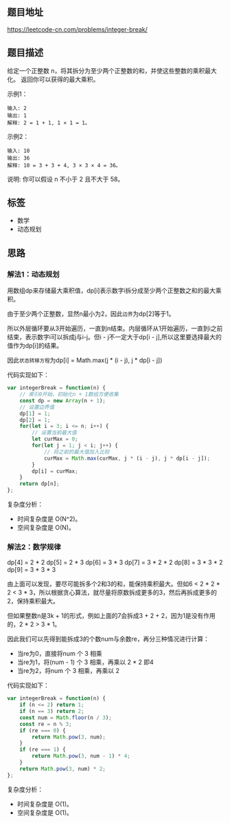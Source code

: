 ## 题目地址

https://leetcode-cn.com/problems/integer-break/

## 题目描述

给定一个正整数 n，将其拆分为至少两个正整数的和，并使这些整数的乘积最大化。 返回你可以获得的最大乘积。

示例1：
```
输入: 2
输出: 1
解释: 2 = 1 + 1, 1 × 1 = 1。
```

示例2：
```
输入: 10
输出: 36
解释: 10 = 3 + 3 + 4, 3 × 3 × 4 = 36。
```

说明: 你可以假设 n 不小于 2 且不大于 58。

## 标签

- 数学
- 动态规划

## 思路

### 解法1：动态规划

用数组dp来存储最大乘积值，dp[i]表示数字i拆分成至少两个正整数之和的最大乘积。

由于至少两个正整数，显然n最小为2，因此`边界`为dp[2]等于1。

所以外层循环要从3开始遍历，一直到n结束。内层循环从1开始遍历，一直到i之前结束，表示数字i可以拆成j与i-j。但i - j不一定大于dp[i - j],所以这里要选择最大的值作为dp[i]的结果。

因此`状态转移方程`为dp[i] = Math.max(j * (i - j), j * dp[i - j])

代码实现如下：
```javascript
var integerBreak = function(n) {
    // 索引0开始，初始化n + 1数组方便收集
    const dp = new Array(n + 1);
    // 设置边界值
    dp[1] = 1;
    dp[2] = 1;
    for(let i = 3; i <= n; i++) {
        // 设置当前最大值
        let curMax = 0;
        for(let j = 1; j < i; j++) {
            // 将之前的最大值加入比较
            curMax = Math.max(curMax, j * (i - j), j * dp[i - j]);
        }
        dp[i] = curMax;
    }
    return dp[n];
};
```

复杂度分析：

- 时间复杂度是 O(N^2)。
- 空间复杂度是 O(N)。


### 解法2：数学规律

dp[4] = 2 * 2
dp[5] = 2 * 3
dp[6] = 3 * 3
dp[7] = 3 * 2 * 2
dp[8] = 3 * 3 * 2
dp[9] = 3 * 3 * 3

由上面可以发现，要尽可能拆多个2和3的和，能保持乘积最大。但如6 < 2 * 2 * 2 < 3 * 3，所以根据贪心算法，就尽量将原数拆成更多的3，然后再拆成更多的2，保持乘积最大。

但如果整数n是3k + 1的形式，例如上面的7会拆成3 + 2 + 2，因为1是没有作用的，2 * 2 > 3 * 1。

因此我们可以先得到能拆成3的个数num与余数re，再分三种情况进行计算：

- 当re为0，直接将num 个 3 相乘
- 当re为1，将(num - 1) 个 3 相乘，再乘以 2 * 2 即4
- 当re为2，将num 个 3 相乘，再乘以 2

代码实现如下：
```javascript
var integerBreak = function(n) {
    if (n <= 2) return 1;
    if (n == 3) return 2;
    const num = Math.floor(n / 3);
    const re = n % 3;
    if (re === 0) {
        return Math.pow(3, num);
    }
    if (re === 1) {
        return Math.pow(3, num - 1) * 4;
    }
    return Math.pow(3, num) * 2;
};
```

复杂度分析：

- 时间复杂度是 O(1)。
- 空间复杂度是 O(1)。

